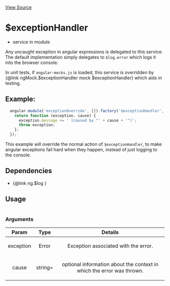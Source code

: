

[View Source](http://github.com///tree/master/#L7322)



# $exceptionHandler






* service in module []()






Any uncaught exception in angular expressions is delegated to this service.
The default implementation simply delegates to `$log.error` which logs it into
the browser console.

In unit tests, if `angular-mocks.js` is loaded, this service is overridden by
{@link ngMock.$exceptionHandler mock $exceptionHandler} which aids in testing.

## Example:

```js
  angular.module('exceptionOverride', []).factory('$exceptionHandler', function () {
    return function (exception, cause) {
      exception.message += ' (caused by "' + cause + '")';
      throw exception;
    };
  });
```

This example will override the normal action of `$exceptionHandler`, to make angular
exceptions fail hard when they happen, instead of just logging to the console.







## Dependencies

* {@link ng.$log  }



  

## Usage

```js$exceptionHandler(, []);)
```




### Arguments

| Param | Type | Details |
| :--: | :--: | :--: |
| exception | Error | <p>Exception associated with the error.</p>  |
| cause | string= | <p>optional information about the context in which the error was thrown.</p>  |










